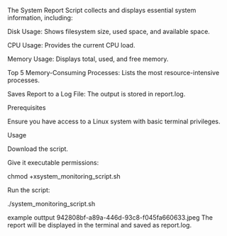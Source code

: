 The System Report Script collects and displays essential system information, including:

Disk Usage: Shows filesystem size, used space, and available space.

CPU Usage: Provides the current CPU load.

Memory Usage: Displays total, used, and free memory.

Top 5 Memory-Consuming Processes: Lists the most resource-intensive processes.

Saves Report to a Log File: The output is stored in report.log.

Prerequisites

Ensure you have access to a Linux system with basic terminal privileges.

Usage

Download the script.

Give it executable permissions:

chmod +xsystem_monitoring_script.sh 


Run the script:

./system_monitoring_script.sh 

example outtput 
942808bf-a89a-446d-93c8-f045fa660633.jpeg
The report will be displayed in the terminal and saved as report.log.
